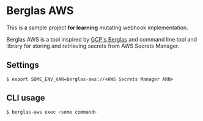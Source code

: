 # Berglas AWS
This is a sample project **for learning** mutating webhook implementation.

Berglas AWS is a tool inspired by [GCP's Berglas](https://github.com/GoogleCloudPlatform/berglas) and command line tool and library for storing and retrieving secrets from AWS Secrets Manager. 


## Settings
```$sh
$ export SOME_ENV_VAR=berglas-aws://<AWS Secrets Manager ARN>
```

## CLI usage
```sh
$ berglas-aws exec <some command>
```
